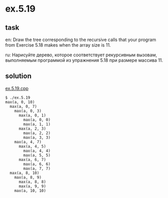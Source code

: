 # ex.5.19

## task

en: Draw the tree corresponding to the recursive calls that your
program from Exercise 5.18 makes when the array size is 11.

ru: Нарисуйте дерево, которое соответствует рекурсивным вызовам,
выполняемым программой из упражнения 5.18 при размере массива 11.

## solution

[ex.5.19.cpp](./ex.5.19.cpp)

```
$ ./ex.5.19
max(a, 0, 10)
  max(a, 0, 7)
    max(a, 0, 3)
      max(a, 0, 1)
        max(a, 0, 0)
        max(a, 1, 1)
      max(a, 2, 3)
        max(a, 2, 2)
        max(a, 3, 3)
    max(a, 4, 7)
      max(a, 4, 5)
        max(a, 4, 4)
        max(a, 5, 5)
      max(a, 6, 7)
        max(a, 6, 6)
        max(a, 7, 7)
  max(a, 8, 10)
    max(a, 8, 9)
      max(a, 8, 8)
      max(a, 9, 9)
    max(a, 10, 10)
```

